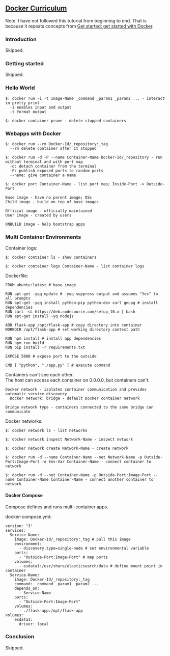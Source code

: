 ## [Docker Curriculum](https://docker-curriculum.com/)

Note: I have not followed this tutorial from beginning to end. That is because it repeats concepts from [Get started: get started with Docker](https://docs.docker.com/get-started/).

### Introduction

Skipped.  

### Getting started

Skipped.  

### Hello World

```
$: docker run -i -t Image-Name _command _param1 _param2 ... - interact in pretty print
  -i enables input and output
  -t format output
  
$: docker container prune - delete stopped containers
```

### Webapps with Docker

```
$: docker run --rm Docker-Id/_repository:_tag
  --rm delete container after it stopped
  
$: docker run -d -P --name Container-Name Docker-Id/_repository - run without terminal and with port map
  -d: detach container from the terminal
  -P: publish exposed ports to random ports
  --name: give container a name
  
$: docker port Container-Name - list port map; Inside-Port -> Outside-Port
```

```
Base image - have no parent image; OSs
Child image - build on top of base images

Official image - officially maintained
User image - created by users

ONBUILD image - help bootstrap apps
```

### Multi Container Environments

Container logs:
```
$: docker container ls - show containers

$: docker container logs Container-Name - list container logs
```

Dockerfile:
```
FROM ubuntu:latest # base image

RUN apt-get -yqq update # -yqq suppress output and assumes "Yes" to all prompts
RUN apt-get -yqq install python-pip python-dev curl gnupg # install dependencies
RUN curl -sL https://deb.nodesource.com/setup_10.x | bash
RUN apt-get install -yq nodejs

ADD flask-app /opt/flask-app # copy directory into container
WORKDIR /opt/flask-app # set working directory context path

RUN npm install # install app dependencies
RUN npm run build
RUN pip install -r requirements.txt

EXPOSE 5000 # expose port to the outside

CMD [ "python", "./app.py" ] # execute command
```

Containers can't see each other.  
The host can access each container on 0.0.0.0, but containers can't.  

```
Docker network - isolates container communication and provides automatic service discovery
  Docker network: bridge - default Docker container network
  
Bridge network type - containers connected to the same bridge can communicate
```

Docker networks:
```
$: docker network ls - list networks

$: docker network inspect Network-Name - inspect network

$: docker network create Network-Name - create network
```

```
$: docker run -d --name Container-Name --net Network-Name -p Outside-Port:Image-Port -e Env-Var Container-Name - connect container to network

$: docker run -d --net Container-Name -p Outside-Port:Image-Port --name Container-Name Container-Name - connect another container to network
```

#### Docker Compose

Compose defines and runs multi-container apps.  

docker-compose.yml:
```
version: "3"
services:
  Service-Name:
    image: Docker-Id/_repository:_tag # pull this image
    environment:
      - discovery.type=single-node # set environmental variable
    ports:
      - "Outside-Port:Image-Port" # map ports
    volumes:
      - esdata1:/usr/share/elasticsearch/data # define mount point in container
  Service-Name:
    image: Docker-Id/_repository:_tag
    command: _command _param1 _param2 ...
    depends_on:
      - Service-Name
    ports:
      - "Outside-Port:Image-Port"
    volumes:
      - ./flask-app:/opt/flask-app
volumes:
    esdata1:
      driver: local
```

### Conclusion

Skipped.  


